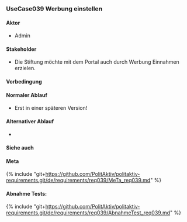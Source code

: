 
### UseCase039 Werbung einstellen

#### Aktor
 * Admin


#### Stakeholder
 * Die Stiftung möchte mit dem Portal auch durch Werbung Einnahmen erzielen.


#### Vorbedingung

#### Normaler Ablauf
 * Erst in einer späteren Version!


#### Alternativer Ablauf
 * 


#### Siehe auch

#### Meta
{% include "git+https://github.com/PolitAktiv/politaktiv-requirements.git/de/requirements/req039/MeTa_req039.md" %} 


#### Abnahme Tests:
{% include "git+https://github.com/PolitAktiv/politaktiv-requirements.git/de/requirements/req039/AbnahmeTest_req039.md" %} 

